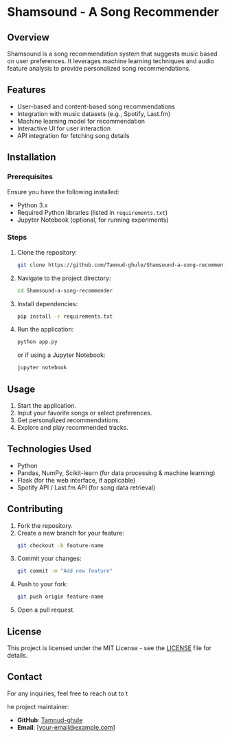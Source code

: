 # Shamsound - A Song Recommender

## Overview

Shamsound is a song recommendation system that suggests music based on user preferences. It leverages machine learning techniques and audio feature analysis to provide personalized song recommendations.

## Features

- User-based and content-based song recommendations
- Integration with music datasets (e.g., Spotify, Last.fm)
- Machine learning model for recommendation
- Interactive UI for user interaction
- API integration for fetching song details

## Installation

### Prerequisites

Ensure you have the following installed:

- Python 3.x
- Required Python libraries (listed in `requirements.txt`)
- Jupyter Notebook (optional, for running experiments)

### Steps

1. Clone the repository:
   ```bash
   git clone https://github.com/Tamnud-ghule/Shamsound-a-song-recommender.git
   ```
2. Navigate to the project directory:
   ```bash
   cd Shamsound-a-song-recommender
   ```
3. Install dependencies:
   ```bash
   pip install -r requirements.txt
   ```
4. Run the application:
   ```bash
   python app.py
   ```
   or if using a Jupyter Notebook:
   ```bash
   jupyter notebook
   ```

## Usage

1. Start the application.
2. Input your favorite songs or select preferences.
3. Get personalized recommendations.
4. Explore and play recommended tracks.

## Technologies Used

- Python
- Pandas, NumPy, Scikit-learn (for data processing & machine learning)
- Flask (for the web interface, if applicable)
- Spotify API / Last.fm API (for song data retrieval)

## Contributing

1. Fork the repository.
2. Create a new branch for your feature:
   ```bash
   git checkout -b feature-name
   ```
3. Commit your changes:
   ```bash
   git commit -m "Add new feature"
   ```
4. Push to your fork:
   ```bash
   git push origin feature-name
   ```
5. Open a pull request.

## License

This project is licensed under the MIT License - see the [LICENSE](LICENSE) file for details.

## Contact

For any inquiries, feel free to reach out to t

he project maintainer:

- **GitHub**: [Tamnud-ghule](https://github.com/Tamnud-ghule)
- **Email**: [[your-email@example.com](mailto\:your-email@example.com)]

